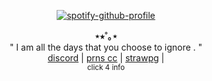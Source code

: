
</div>
<div align="center">

[![spotify-github-profile](https://spotify-github-profile.kittinanx.com/api/view?uid=31mc5dbs4bh6qyye5trc4h765lzq&cover_image=true&theme=natemoo-re&show_offline=false&background_color=121212&interchange=false&bar_color=73ff00&bar_color_cover=false)](https://github.com/kittinan/spotify-github-profile)
</div>
<p align="center">
  <b>⋆⭒˚｡⋆</b><br>
" I am all the days that you choose to ignore . " <br/>
  <a href="https://discord.com/users/807377994557554769">discord</a> |
  <a href="https://pronouns.cc/@thursdayangel">prns cc</a> |
  <a href="https://zakhoundgang.straw.page">strawpg</a> | <br/>
<sub>click 4 info</sub>

